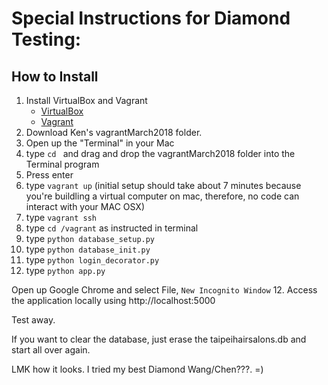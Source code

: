 # Special Instructions for Diamond Testing:

## How to Install
1. Install VirtualBox and Vagrant 
	- [VirtualBox](https://www.virtualbox.org/wiki/Downloads)
	- [Vagrant](https://www.vagrantup.com/)
2. Download Ken's vagrantMarch2018 folder. 
3. Open up the "Terminal" in your Mac
4. type `cd ` and drag and drop the vagrantMarch2018 folder into the Terminal program
5. Press enter
6. type `vagrant up` (initial setup should take about 7 minutes because you're buildling a virtual 
computer on mac, therefore, no code can interact with your MAC OSX)
7. type `vagrant ssh`
8. type `cd /vagrant` as instructed in terminal
9. type `python database_setup.py`
10. type `python database_init.py`
10. type `python login_decorator.py`
11. type `python app.py`

Open up Google Chrome and select File, `New Incognito Window`
12. Access the application locally using http://localhost:5000

Test away. 

If you want to clear the database, just erase the taipeihairsalons.db and start all over again. 

LMK how it looks. I tried my best Diamond Wang/Chen???. =)